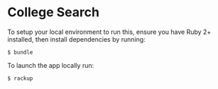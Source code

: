 # College Search

To setup your local environment to run this, ensure you have Ruby 2+ installed,
then install dependencies by running:

```
$ bundle
```

To launch the app locally run:

```
$ rackup
```
